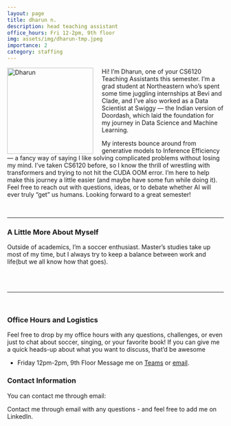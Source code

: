 ```yaml
---
layout: page
title: dharun n.
description: head teaching assistant
office_hours: Fri 12-2pm, 9th floor
img: assets/img/dharun-tmp.jpeg
importance: 2
category: staffing
---
```


<img src="../../assets/img/dharun-tmp.jpeg" alt="Dharun" style="float: left; margin-right: 20px;" width="200">
<p>Hi! I’m Dharun, one of your CS6120 Teaching Assistants this semester. I’m a grad student at Northeastern who’s spent some time juggling internships at Bevi and Clade, and I’ve also worked as a Data Scientist at Swiggy — the Indian version of Doordash, which laid the foundation for my journey in Data Science and Machine Learning. 

My interests bounce around from generative models to Inference Efficiency —  a fancy way of saying I like solving complicated problems without losing my mind. I’ve taken CS6120 before, so I know the thrill of wrestling with transformers and trying to not hit the CUDA OOM error. I’m here to help make this journey a little easier (and maybe have some fun while doing it). Feel free to reach out with questions, ideas, or to debate whether AI will ever truly “get” us humans. Looking forward to a great semester! 
</p>

<br>
<hr>

### A Little More About Myself

Outside of academics, I’m a soccer enthusiast. Master’s studies take up most of my time, but I always try to keep a balance between work and life(but we all know how that goes).

<br>
<br>
<hr>
<br>

### Office Hours and Logistics
Feel free to drop by my office hours with any questions, challenges, or even just to chat about soccer, singing, or your favorite book! If you can give me a quick heads-up about what you want to discuss, that’d be awesome
* Friday 12pm-2pm, 9th Floor
Message me on [Teams](https://teams.microsoft.com/l/chat/0/0?users=nagarajan.dh@northeastern.edu) or [email](mailto:nagarajan.dh@northeastern.edu). 

### Contact Information

You can contact me through email:

<div class="social">
  <div class="contact-icons">
     <a href="mailto:nagarajan.dh@northeastern.edu" title="email"><i class="fas fa-envelope"></i></a>
     <a href="https://github.com/dharun4772" title="GitHub"><i class="fab fa-github"></i></a>
     <a href="https://www.linkedin.com/in/dharun4772/" title="LinkedIn"><i class="fab fa-linkedin"></i></a>
  </div>
  <div class="contact-note">
    Contact me through email with any questions - and feel free to add me on LinkedIn.
  </div>
</div>


